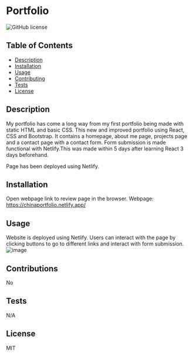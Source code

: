 # Portfolio

 ![GitHub license](https://img.shields.io/github/license/Naereen/StrapDown.js.svg)
  
  ## Table of Contents
  - [Description](#description)
  - [Installation](#installation)
  - [Usage](#usage)
  - [Contributing](#contributing)
  - [Tests](#tests)
  - [License](#license)

  ## Description
  My portfolio has come a long way from my first portfolio being made with static HTML and basic CSS. This new and improved portfolio using React, CSS and Bootstrap. It contains a homepage, about me page, projects page and a contact page with a contact form. Form submission is made functional with Netlify.This was made within 5 days after learning React 3 days beforehand.

  Page has been deployed using Netlify.

  ## Installation
  Open webpage link to review page in the browser.
  Webpage: https://chinaportfolio.netlify.app/
  
  ## Usage
  Website is deployed using Netlify.
  Users can interact with the page by clicking buttons to go to different links and interact with form submission.
  ![image](./src/assets/Untitled_%20Mar%207%2C%202023%208_28%20PM.gif)

  ## Contributions
  No

  ## Tests
  N/A

  ## License
  MIT

